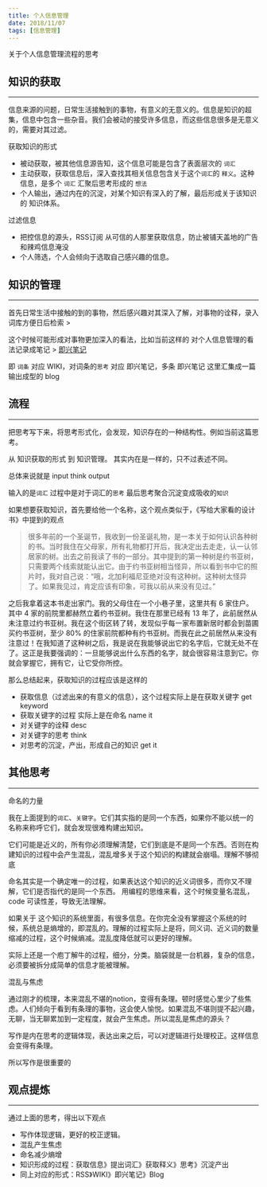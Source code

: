 ```yaml
---
title: 个人信息管理
date: 2018/11/07
tags: [信息管理]
---
```




关于个人信息管理流程的思考

## 知识的获取

---

信息来源的问题，日常生活接触到的事物，有意义的无意义的。信息是知识的超集，信息中包含一些杂音。我们会被动的接受许多信息，而这些信息很多是无意义的，需要对其过滤。

获取知识的形式

- 被动获取，被其他信息源告知，这个信息可能是包含了表面层次的 `词汇`
- 主动获取，获取信息后，深入查找其相关信息包含关于这个`词汇`的 `释义`。这种信息，是多个 `词汇` 汇聚后思考形成的 `想法`
- 个人输出，通过内在的沉淀，对某个知识有深入的了解，最后形成关于该知识的 知识体系。

过滤信息

- 把控信息的源头，RSS订阅 从可信的人那里获取信息，防止被铺天盖地的广告和辣鸡信息淹没
- 个人筛选，个人会倾向于选取自己感兴趣的信息。

## 知识的管理

---

首先日常生活中接触的到的事物，然后感兴趣对其深入了解，对事物的诠释，录入词库方便日后检索 > [](https://www.notion.so/dc80adb5-a54f-4b3f-851f-a856e22676a3)

这个时候可能形成对事物更加深入的看法，比如当前这样的 对个人信息管理的看法记录成笔记 > [即兴笔记](https://www.notion.so/caa783ee-ef0c-4a77-bc7a-ba4cba9c47c7)

即 `词条` 对应 WIKI，对词条的`思考` 对应 即兴笔记，多条 即兴笔记 这里汇集成一篇输出成型的 blog

## 流程

---

把思考写下来，将思考形式化，会发现，知识存在的一种结构性。例如当前这篇思考。

从 知识获取的形式 到 知识管理。 其实内在是一样的，只不过表述不同。

总体来说就是 input think output

输入的是`词汇` 过程中是对于词汇的`思考` 最后思考聚合沉淀变成吸收的`知识`

如果想要获取知识，首先要给他一个名称，这个观点类似于，《写给大家看的设计书》中提到的观点

> 很多年前的一个圣诞节，我收到一份圣诞礼物，是一本关于如何认识各种树的书。当时我住在父母家，所有礼物都打开后，我决定出去走走，认一认邻居家的树。出去之前我读了书的一部分。其中提到的第一种树是约书亚树，只需要两个线索就能认出它。由于约书亚树相当怪异，所以看到书中它的照片时，我对自己说：“哦，北加利福尼亚绝对没有这种树。这种树太怪异了。如果我见过，肯定应该有印象，可我以前从来没有见过。”

之后我拿着这本书走出家门。我的父母住在一个小巷子里，这里共有 6 家住户。其中 4 家的前院里都赫然立着约书亚树。我住在那里已经有 13 年了，此前居然从未注意过约书亚树。我在这个街区转了转，发现似乎每一家布置新居时都会到苗圃买约书亚树，至少 80% 的住家前院都种有约书亚树。而我在此之前居然从来没有注意过！在我知道了这种树之后，我是说在我能够说出它的名字后，它就无处不在了。这正是我要强调的：一旦能够说出什么东西的名字，就会很容易注意到它。你就会掌握它，拥有它，让它受你所控。

那么总结起来，获取知识的过程应该是这样的

- 获取信息（过滤出来的有意义的信息），这个过程实际上是在获取关键字 get keyword
- 获取关键字的过程 实际上是在命名 name it
- 对关键字的诠释 desc
- 对关键字的思考 think
- 对思考的沉淀，产出，形成自己的知识  get it

## 其他思考

---

命名的力量

我在上面提到的`词汇`、`关键字`。它们其实指的是同一个东西，如果你不能以统一的名称来称呼它们，就会发现很难构建出知识。

它们可能是近义的，所有你必须理解清楚，它们到底是不是同一个东西。否则在构建知识的过程中会产生混乱，混乱增多关于这个知识的构建就会崩塌。理解不够彻底

命名其实是一个确定唯一的过程，如果表达这个知识的近义词很多，而你又不理解，它们是否指代的是同一个东西。 用编程的思维来看，这个时候变量名混乱，code 可读性差，导致无法理解。

如果关于 这个知识的系统里面，有很多信息。在你完全没有掌握这个系统的时候，系统总是熵增的，即混乱的。理解的过程实际上是将，同义词、近义词的数量缩减的过程，这个时候熵减。混乱度降低就可以更好的理解。

实际上还是一个庖丁解牛的过程，细分，分类。脑袋就是一台机器，复杂的信息，必须要被拆分成简单的信息才能被理解。

混乱与焦虑

通过刚才的梳理，本来混乱不堪的notion，变得有条理。顿时感觉心里少了些焦虑。人们倾向于看到有条理的事物，这会使人愉悦。如果混乱不堪则提不起兴趣，无聊，当无聊累加到一定程度，就会产生焦虑。所以混乱是焦虑的源头？

写作是内在思考的逻辑体现，表达出来之后，可以对逻辑进行处理校正。这样信息会变得有条理。

所以写作是很重要的

## 观点提炼

---

通过上面的思考，得出以下观点

- 写作体现逻辑，更好的校正逻辑。
- 混乱产生焦虑
- 命名减少熵增
- 知识形成的过程：获取信息》提出词汇》获取释义》思考》沉淀产出
- 同上对应的形式：RSS》WIKI》即兴笔记》Blog